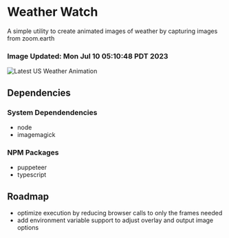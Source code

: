 # Weather Watch

A simple utility to create animated images of weather by capturing images from zoom.earth

### Image Updated: Mon Jul 10 05:10:48 PDT 2023

![Latest US Weather Animation](animations/2023-07-10.webp)

## Dependencies
### System Dependendencies
* node
* imagemagick
### NPM Packages
* puppeteer
* typescript

## Roadmap
* optimize execution by reducing browser calls to only the frames needed
* add environment variable support to adjust overlay and output image options
